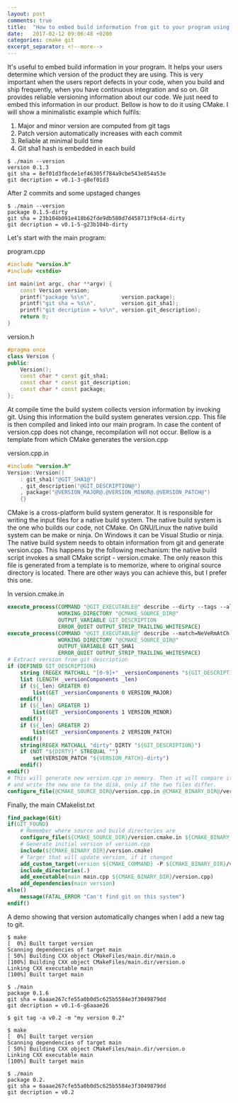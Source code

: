 ```yaml
---
layout: post
comments: true
title:  "How to embed build information from git to your program using CMake"
date:   2017-02-12 09:06:48 +0200
categories: cmake git
excerpt_separator: <!--more-->
---
```

It's useful to embed build information in your program. It helps your users
determine which version of the product they are using.  This is very important
when the users report defects in your code, when you build and ship frequently,
when you have continuous integration and so on.  Git provides reliable
versioning information about our code. We just need to embed this information
in our product. Bellow is how to do it using CMake. I will show a minimalistic
example which fulfils:

1. Major and minor version are computed from git tags 
2. Patch version automatically increases with each commit
2. Reliable at minimal build time
4. Git sha1 hash is embedded in each build

```console
$ ./main --version
version 0.1.3
git sha = 8ef01d3fbcde1ef46305f784a9cbe543e854a53e
git decription = v0.1-3-g8ef01d3
```
After 2 commits and some upstaged changes
```console
$ ./main --version
package 0.1.5-dirty
git sha = 23b104b091e418b62fde9db580d7d458713f9c64-dirty
git decription = v0.1-5-g23b104b-dirty
```

<!--more-->

Let's start with the main program:

program.cpp
```cpp
#include "version.h"
#include <cstdio>

int main(int argc, char **argv) {
    const Version version;
    printf("package %s\n",          version.package);
    printf("git sha = %s\n",        version.git_sha1);
    printf("git decription = %s\n", version.git_description);
    return 0;
}
```


version.h
```cpp
#pragma once
class Version {
public:
    Version();
    const char * const git_sha1;
    const char * const git_description;
    const char * const package;
};
```
At compile time the build system collects version information by invoking git.
Using this information the build system generates version.cpp. This file is then compiled and
linked into our main program. In case the content of version.cpp does not
change, recompilation will not occur. Bellow is a template from which CMake
generates the version.cpp

version.cpp.in
```cpp
#include "version.h"
Version::Version()
    : git_sha1("@GIT_SHA1@")
    , git_description("@GIT_DESCRIPTION@") 
    , package("@VERSION_MAJOR@.@VERSION_MINOR@.@VERSION_PATCH@")
    {}
```

CMake is a cross-platform build system generator. It is responsible for writing
the input files for a native build system. The native build system is the one
who builds our code, not CMake. On GNU/Linux the native build system can be make
or ninja. On Windows it can be Visual Studio or ninja. The native build system
needs to obtain information from git and generate version.cpp. This happens by
the following mechanism: the native build script invokes a small CMake script - 
version.cmake. The only reason this file is generated from a template is to
memorize, where to original source directory is located. There are other ways you
can achieve this, but I prefer this one. 

In version.cmake.in
```cmake
execute_process(COMMAND "@GIT_EXECUTABLE@" describe --dirty --tags --always
                WORKING_DIRECTORY "@CMAKE_SOURCE_DIR@"
                OUTPUT_VARIABLE GIT_DESCRIPTION
                ERROR_QUIET OUTPUT_STRIP_TRAILING_WHITESPACE)
execute_process(COMMAND "@GIT_EXECUTABLE@" describe --match=NeVeRmAtCh --always --abbrev=40 --dirty
                WORKING_DIRECTORY "@CMAKE_SOURCE_DIR@"
                OUTPUT_VARIABLE GIT_SHA1
                ERROR_QUIET OUTPUT_STRIP_TRAILING_WHITESPACE)
# Extract version from git description
if (DEFINED GIT_DESCRIPTION)
    string (REGEX MATCHALL "[0-9]+" _versionComponents "${GIT_DESCRIPTION}")
    list (LENGTH _versionComponents _len)
    if (${_len} GREATER 0)
        list(GET _versionComponents 0 VERSION_MAJOR)
    endif()
    if (${_len} GREATER 1)
        list(GET _versionComponents 1 VERSION_MINOR)
    endif()
    if (${_len} GREATER 2)
        list(GET _versionComponents 2 VERSION_PATCH)
    endif()
    string(REGEX MATCHALL "dirty" DIRTY "${GIT_DESCRIPTION}")
    if (NOT "${DIRTY}" STREQUAL "")
        set(VERSION_PATCH "${VERSION_PATCH}-dirty")
    endif()
endif()
# This will generate new version.cpp in memory. Then it will compare it with the existing file
# and write the new one to the disk, only if the two files differ.
configure_file(@CMAKE_SOURCE_DIR@/version.cpp.in @CMAKE_BINARY_DIR@/version.cpp @ONLY)
```

Finally, the main CMakelist.txt
```cmake
find_package(Git)
if(GIT_FOUND)
    # Remember where source and build directories are
    configure_file(${CMAKE_SOURCE_DIR}/version.cmake.in ${CMAKE_BINARY_DIR}/version.cmake @ONLY)
    # Generate initial version of version.cpp
    include(${CMAKE_BINARY_DIR}/version.cmake)
    # Targer that will update version, if it changed
    add_custom_target(version ${CMAKE_COMMAND} -P ${CMAKE_BINARY_DIR}/version.cmake)
    include_directories(.)
    add_executable(main main.cpp ${CMAKE_BINARY_DIR}/version.cpp)
    add_dependencies(main version)
else()
    message(FATAL_ERROR "Can't find git on this system")
endif()
```

A demo showing that version automatically changes when I add a new tag to git.

```console
$ make
[  0%] Built target version
Scanning dependencies of target main
[ 50%] Building CXX object CMakeFiles/main.dir/main.o
[100%] Building CXX object CMakeFiles/main.dir/version.o
Linking CXX executable main
[100%] Built target main

$ ./main 
package 0.1.6
git sha = 6aaae267cfe55a0b0d5c625b5584e3f3049879dd
git decription = v0.1-6-g6aaae26

$ git tag -a v0.2 -m "my version 0.2"

$ make
[  0%] Built target version
Scanning dependencies of target main
[ 50%] Building CXX object CMakeFiles/main.dir/version.o
Linking CXX executable main
[100%] Built target main

$ ./main 
package 0.2.
git sha = 6aaae267cfe55a0b0d5c625b5584e3f3049879dd
git decription = v0.2
```
